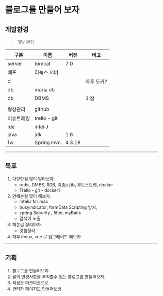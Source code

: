 # 블로그를 만들어 보자



## 개발환경

> 개발 환경

|구분| 이름 | 버전 | 비고 |
|---|-----|-----|-----|
|server| tomcat| 7.0||
|배포|리눅스 서버||
|ci|||차후 도커?|
|db| maria db |||
|db| DBMS ||미정|
|||||
|형상관리|github||
|이슈트레킹|trello - git||
|ide| inteliJ | ||
|java| jdk | 1.8 ||
|fw| Spring mvc | 4.3.18||


---




## 목표

1. 다양한걸 많이 발라보자.
    * redis, DMBS, RDB, 각종jsLib, 부트스트랩, docker
    * Trello - git - docker?
1. 안해본걸 많이 해보자.
    * InteliJ for mac
    * busyIndicator, formData Scripting 방지,
    * spring Security , filter, myBatis
    * 검색어 노출
1. 해본걸 정리하자.
    * 깃헙정리
1. 차후 ledux, vue 로 업그레이드 해보자


---

## 기획 

1. 블로그를 만들어보자.
1. 글의 변경사항을 추적할수 있는 블로그를 만들어보자.
1. 작성은 마크다운으로
1. 관리자 페이지도 만들어보장
